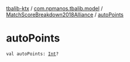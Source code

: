 [tbalib-ktx](../../index.md) / [com.npmanos.tbalib.model](../index.md) / [MatchScoreBreakdown2018Alliance](index.md) / [autoPoints](./auto-points.md)

# autoPoints

`val autoPoints: `[`Int`](https://kotlinlang.org/api/latest/jvm/stdlib/kotlin/-int/index.html)`?`